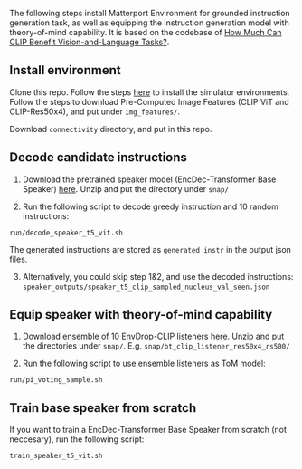 The following steps install Matterport Environment for grounded instruction generation task, as well as equipping the instruction generation model with theory-of-mind capability. It is based on the codebase of [How Much Can CLIP Benefit Vision-and-Language Tasks?](https://arxiv.org/abs/2107.06383).


## Install environment

Clone this repo. Follow the steps [here](https://github.com/clip-vil/CLIP-ViL/tree/master/CLIP-ViL-VLN) to install the simulator environments. Follow the steps to download Pre-Computed Image Features (CLIP ViT and CLIP-Res50x4), and put under `img_features/`.

Download `connectivity` directory, and put in this repo.



## Decode candidate instructions

1. Download the pretrained speaker model (EncDec-Transformer Base Speaker) [here](https://drive.google.com/file/d/1gDL0yIgJsDSC7Y-iIgC9zmgLpKaoan7Z/view?usp=share_link). Unzip and put the directory under `snap/`


2. Run the following script to decode greedy instruction and 10 random instructions:
```
run/decode_speaker_t5_vit.sh
```

The generated instructions are stored as `generated_instr` in the output json files.

3. Alternatively, you could skip step 1&2, and use the decoded instructions:
`speaker_outputs/speaker_t5_clip_sampled_nucleus_val_seen.json`



## Equip speaker with theory-of-mind capability

1. Download ensemble of 10 EnvDrop-CLIP listeners [here](https://drive.google.com/file/d/1TwXmeWi9FFkFXqfe7Pws1ZtyEjfU7FNZ/view?usp=share_link). Unzip and put the directories under `snap/`.
E.g. `snap/bt_clip_listener_res50x4_rs500/`

2. Run the following script to use ensemble listeners as ToM model:
```
run/pi_voting_sample.sh
```


## Train base speaker from scratch

If you want to train a EncDec-Transformer Base Speaker from scratch (not neccesary), run the following script:
```
train_speaker_t5_vit.sh

```

